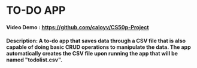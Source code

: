 # TO-DO APP
#### Video Demo : <https://github.com/caloyv/CS50p-Project>
#### Description: A to-do app that saves data through a CSV file that is also capable of doing basic CRUD operations to manipulate the data. The app automatically creates the CSV file upon running the app that will be named "todolist.csv".
